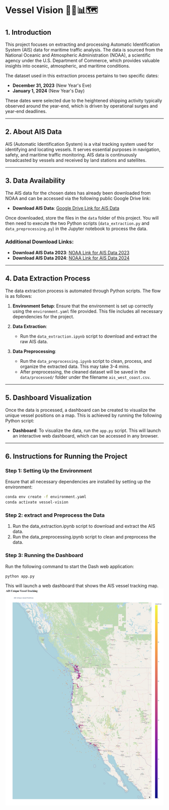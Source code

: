 # Vessel Vision 🚢🌊📊🗺️

## 1. Introduction
This project focuses on extracting and processing Automatic Identification System (AIS) data for maritime traffic analysis. The data is sourced from the National Oceanic and Atmospheric Administration (NOAA), a scientific agency under the U.S. Department of Commerce, which provides valuable insights into oceanic, atmospheric, and maritime conditions.

The dataset used in this extraction process pertains to two specific dates:
- **December 31, 2023** (New Year's Eve)
- **January 1, 2024** (New Year's Day)

These dates were selected due to the heightened shipping activity typically observed around the year-end, which is driven by operational surges and year-end deadlines.

---

## 2. About AIS Data
AIS (Automatic Identification System) is a vital tracking system used for identifying and locating vessels. It serves essential purposes in navigation, safety, and maritime traffic monitoring. AIS data is continuously broadcasted by vessels and received by land stations and satellites.

---

## 3. Data Availability
The AIS data for the chosen dates has already been downloaded from NOAA and can be accessed via the following public Google Drive link:

- **Download AIS Data**: [Google Drive Link for AIS Data](https://drive.google.com/drive/folders/1zxJuSRigLEg4iY1pnUgW-Z49s2TEKEip?usp=sharing)

Once downloaded, store the files in the `data` folder of this project. You will then need to execute the two Python scripts (`data_extraction.py` and `data_preprocessing.py`) in the Jupyter notebook to process the data.

### Additional Download Links:
- **Download AIS Data 2023**: [NOAA Link for AIS Data 2023](https://www.coast.noaa.gov/htdata/CMSP/AISDataHandler/2023/index.html)
- **Download AIS Data 2024**: [NOAA Link for AIS Data 2024](https://coast.noaa.gov/htdata/CMSP/AISDataHandler/2024/index.html)

---

## 4. Data Extraction Process
The data extraction process is automated through Python scripts. The flow is as follows:

1. **Environment Setup**: Ensure that the environment is set up correctly using the `environment.yaml` file provided. This file includes all necessary dependencies for the project.

2. **Data Extraction**:
   - Run the `data_extraction.ipynb` script to download and extract the raw AIS data.
   
3. **Data Preprocessing**:
   - Run the `data_preprocessing.ipynb` script to clean, process, and organize the extracted data. This may take 3-4 mins.
   - After preprocessing, the cleaned dataset will be saved in the `data/processed/` folder under the filename `ais_west_coast.csv`.

---

## 5. Dashboard Visualization
Once the data is processed, a dashboard can be created to visualize the unique vessel positions on a map. This is achieved by running the following Python script:

- **Dashboard**: To visualize the data, run the `app.py` script. This will launch an interactive web dashboard, which can be accessed in any browser.

---

## 6. Instructions for Running the Project

### Step 1: Setting Up the Environment
Ensure that all necessary dependencies are installed by setting up the environment:
```bash
conda env create -f environment.yaml
conda activate vessel-vision
```
### Step 2: extract and Preprocess the Data
1. Run the data_extraction.ipynb script to download and extract the AIS data.
2. Run the data_preprocessing.ipynb script to clean and preprocess the data.

### Step 3: Running the Dashboard
Run the following command to start the Dash web application:
```bash
python app.py
```

This will launch a web dashboard that shows the AIS vessel tracking map.
![AIS Map](img/AIS_MAP.png)

